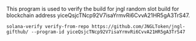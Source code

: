 This program is used to verify the build for jngl random slot build for blockchain address yiceQsjcTNcp92V7isaYrmvRi6CvvA21HR5gA3TrS47.

`solana-verify verify-from-repo https://github.com/JNGLToken/jngl-gifthub/ --program-id yiceQsjcTNcp92V7isaYrmvRi6CvvA21HR5gA3TrS47`
